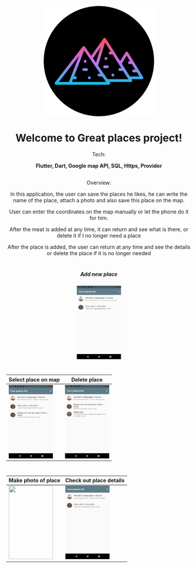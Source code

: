 
<div align="center">
<img src="https://raw.githubusercontent.com/PavelMaltsev20/GreatPlaces/master/images/app_icon.png" width="300" height="300">
<div>
  
# Welcome to Great places project!

Tech:
  
**Flutter, Dart, Google map API, SQL, Https, Provider**
##
  
Overview: 
  

In this application, the user can save the places he likes, he can write the name of the place, attach a photo and also save this place on the map.

User can enter the coordinates on the map manually or let the phone do it for him.

After the meat is added at any time, it can return and see what is there, or delete it if I no longer need a place

After the place is added, the user can return at any time and see the details or delete the place if it is no longer needed
#

##### Add new place
<img src="https://github.com/PavelMaltsev20/GreatPlaces/blob/master/images/new_place.gif?raw=true" width="120" height="200"> 

#
|Select place on map  | Delete place|
|--|--|
| <img src="https://github.com/PavelMaltsev20/GreatPlaces/blob/master/images/map_example.gif?raw=true" width="120" height="200">  |  <img src="https://github.com/PavelMaltsev20/GreatPlaces/blob/master/images/delete_example.gif?raw=true" width="120" height="200">   |

#
|   Make photo of place| Check out place details |
|--|--|
|<img src="https://github.com/PavelMaltsev20/GreatPlaces/blob/master/images/camera_example.gif?raw=true" width="120" height="200"> | <img src="https://github.com/PavelMaltsev20/GreatPlaces/blob/master/images/place_details.gif?raw=true" width="120" height="200">  |


